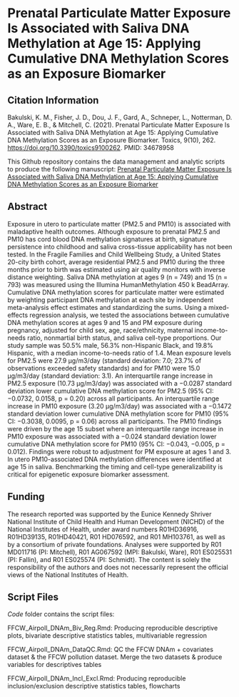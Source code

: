 # Prenatal Particulate Matter Exposure Is Associated with Saliva DNA Methylation at Age 15: Applying Cumulative DNA Methylation Scores as an Exposure Biomarker

## Citation Information

Bakulski, K. M., Fisher, J. D., Dou, J. F., Gard, A., Schneper, L., Notterman, D. A., Ware, E. B., & Mitchell, C. (2021). Prenatal Particulate Matter Exposure Is Associated with Saliva DNA Methylation at Age 15: Applying Cumulative DNA Methylation Scores as an Exposure Biomarker. Toxics, 9(10), 262. https://doi.org/10.3390/toxics9100262. PMID: 34678958

This Github repository contains the data management and analytic scripts to produce the following manuscript: [Prenatal Particulate Matter Exposure Is Associated with Saliva DNA Methylation at Age 15: Applying Cumulative DNA Methylation Scores as an Exposure Biomarker](https://www.ncbi.nlm.nih.gov/pmc/articles/PMC8538839/)

## Abstract
Exposure in utero to particulate matter (PM2.5 and PM10) is associated with maladaptive health outcomes. Although exposure to prenatal PM2.5 and PM10 has cord blood DNA methylation signatures at birth, signature persistence into childhood and saliva cross-tissue applicability has not been tested. In the Fragile Families and Child Wellbeing Study, a United States 20-city birth cohort, average residential PM2.5 and PM10 during the three months prior to birth was estimated using air quality monitors with inverse distance weighting. Saliva DNA methylation at ages 9 (n = 749) and 15 (n = 793) was measured using the Illumina HumanMethylation 450 k BeadArray. Cumulative DNA methylation scores for particulate matter were estimated by weighting participant DNA methylation at each site by independent meta-analysis effect estimates and standardizing the sums. Using a mixed-effects regression analysis, we tested the associations between cumulative DNA methylation scores at ages 9 and 15 and PM exposure during pregnancy, adjusted for child sex, age, race/ethnicity, maternal income-to-needs ratio, nonmartial birth status, and saliva cell-type proportions. Our study sample was 50.5% male, 56.3% non-Hispanic Black, and 19.8% Hispanic, with a median income-to-needs ratio of 1.4. Mean exposure levels for PM2.5 were 27.9 μg/m3/day (standard deviation: 7.0; 23.7% of observations exceeded safety standards) and for PM10 were 15.0 μg/m3/day (standard deviation: 3.1). An interquartile range increase in PM2.5 exposure (10.73 μg/m3/day) was associated with a −0.0287 standard deviation lower cumulative DNA methylation score for PM2.5 (95% CI: −0.0732, 0.0158, p = 0.20) across all participants. An interquartile range increase in PM10 exposure (3.20 μg/m3/day) was associated with a −0.1472 standard deviation lower cumulative DNA methylation score for PM10 (95% CI: −0.3038, 0.0095, p = 0.06) across all participants. The PM10 findings were driven by the age 15 subset where an interquartile range increase in PM10 exposure was associated with a −0.024 standard deviation lower cumulative DNA methylation score for PM10 (95% CI: −0.043, −0.005, p = 0.012). Findings were robust to adjustment for PM exposure at ages 1 and 3. In utero PM10-associated DNA methylation differences were identified at age 15 in saliva. Benchmarking the timing and cell-type generalizability is critical for epigenetic exposure biomarker assessment.

## Funding
The research reported was supported by the Eunice Kennedy Shriver National Institute of Child Health and Human Development (NICHD) of the National Institutes of Health, under award numbers R01HD36916, R01HD39135, R01HD40421, R01 HD076592, and R01 MH103761, as well as by a consortium of private foundations. Analyses were supported by R01 MD011716 (PI: Mitchell), R01 AG067592 (MPI: Bakulski, Ware), R01 ES025531 (PI: Fallin), and R01 ES025574 (PI: Schmidt). The content is solely the responsibility of the authors and does not necessarily represent the official views of the National Institutes of Health.

## Script Files
*Code* folder contains the script files:

  FFCW_Airpoll_DNAm_Biv_Reg.Rmd: Producing reproducible descriptive plots, bivariate descriptive statistics tables, multivariable regression
  
  FFCW_Airpoll_DNAm_DataQC.Rmd: QC the FFCW DNAm + covariates dataset & the FFCW pollution dataset. Merge the two datasets & produce variables for descriptives tables
  
  FFCW_Airpoll_DNAm_Incl_Excl.Rmd: Producing reproducible inclusion/exclusion descriptive statistics tables, flowcharts


  
  
